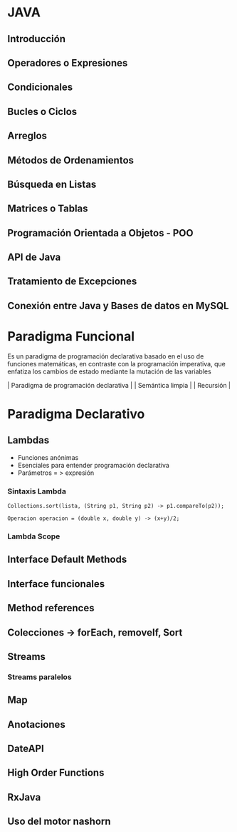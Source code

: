 # JAVA
## Introducción



## Operadores o Expresiones



## Condicionales



## Bucles o Ciclos


## Arreglos


## Métodos de Ordenamientos


## Búsqueda en Listas


## Matrices o Tablas


## Programación Orientada a Objetos - POO


## API de Java

## Tratamiento de Excepciones
## Conexión entre Java y Bases de datos en MySQL


# Paradigma Funcional

Es un paradigma de programación declarativa basado en el uso de funciones matemáticas, en contraste con la programación imperativa,
que enfatiza los cambios de estado mediante la mutación de las variables

| Paradigma de programación declarativa |
| Semántica limpia |
| Recursión |

# Paradigma Declarativo

## Lambdas

 * Funciones anónimas 
 * Esenciales para entender programación declarativa
 * Parámetros = > expresión
 
### Sintaxis Lambda
 ```
 Collections.sort(lista, (String p1, String p2) -> p1.compareTo(p2));
 ```
  ```
 Operacion operacion = (double x, double y) -> (x+y)/2;
  ```
### Lambda Scope
 
## Interface Default Methods
 
## Interface funcionales
 
## Method references
 
## Colecciones -> forEach, removeIf, Sort
 
## Streams
 
### Streams paralelos

## Map
 
## Anotaciones

## DateAPI

## High Order Functions

## RxJava

## Uso del motor nashorn
